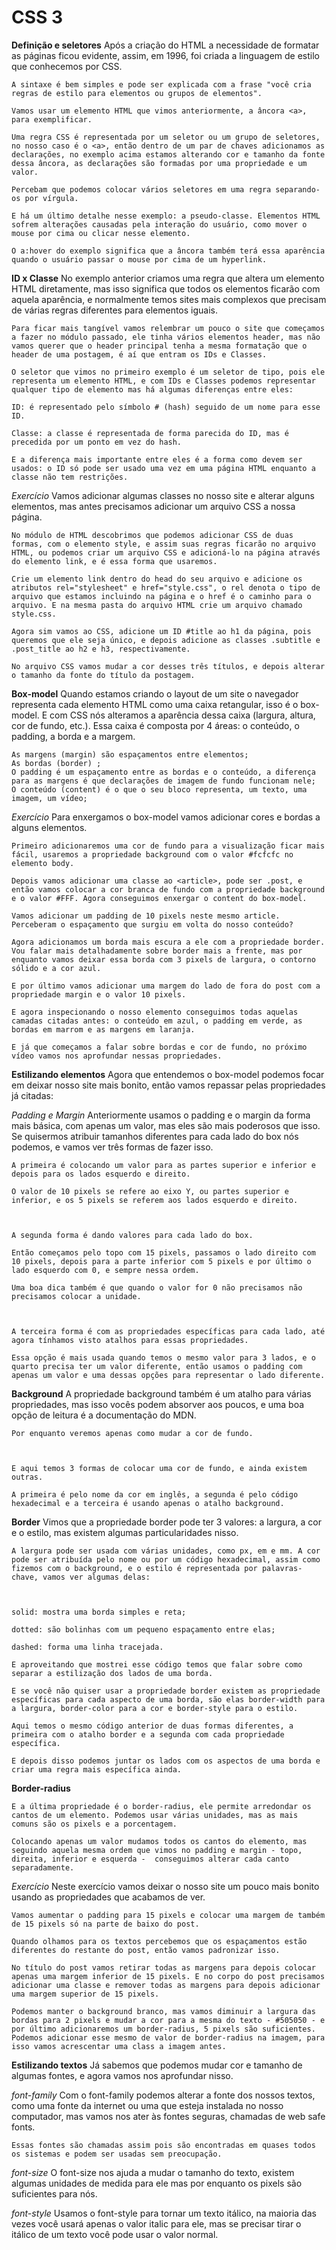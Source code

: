 # CSS 3

**Definição e seletores**
    Após a criação do HTML a necessidade de formatar as páginas ficou evidente, assim, em 1996, foi criada a linguagem de estilo que conhecemos por CSS.

    A sintaxe é bem simples e pode ser explicada com a frase "você cria regras de estilo para elementos ou grupos de elementos".

    Vamos usar um elemento HTML que vimos anteriormente, a âncora <a>, para exemplificar.

    Uma regra CSS é representada por um seletor ou um grupo de seletores, no nosso caso é o <a>, então dentro de um par de chaves adicionamos as declarações, no exemplo acima estamos alterando cor e tamanho da fonte dessa âncora, as declarações são formadas por uma propriedade e um valor.

    Percebam que podemos colocar vários seletores em uma regra separando-os por vírgula.

    E há um último detalhe nesse exemplo: a pseudo-classe. Elementos HTML sofrem alterações causadas pela interação do usuário, como mover o mouse por cima ou clicar nesse elemento.

    O a:hover do exemplo significa que a âncora também terá essa aparência quando o usuário passar o mouse por cima de um hyperlink.


**ID x Classe**
    No exemplo anterior criamos uma regra que altera um elemento HTML diretamente, mas isso significa que todos os elementos <a> ficarão com aquela aparência, e normalmente temos sites mais complexos que precisam de várias regras diferentes para elementos iguais.

    Para ficar mais tangível vamos relembrar um pouco o site que começamos a fazer no módulo passado, ele tinha vários elementos header, mas não vamos querer que o header principal tenha a mesma formatação que o header de uma postagem, é aí que entram os IDs e Classes.

    O seletor que vimos no primeiro exemplo é um seletor de tipo, pois ele representa um elemento HTML, e com IDs e Classes podemos representar qualquer tipo de elemento mas há algumas diferenças entre eles:

    ID: é representado pelo símbolo # (hash) seguido de um nome para esse ID.

    Classe: a classe é representada de forma parecida do ID, mas é precedida por um ponto em vez do hash.

    E a diferença mais importante entre eles é a forma como devem ser usados: o ID só pode ser usado uma vez em uma página HTML enquanto a classe não tem restrições.

*Exercício*
    Vamos adicionar algumas classes no nosso site e alterar alguns elementos, mas antes precisamos adicionar um arquivo CSS a nossa página.

    No módulo de HTML descobrimos que podemos adicionar CSS de duas formas, com o elemento style, e assim suas regras ficarão no arquivo HTML, ou podemos criar um arquivo CSS e adicioná-lo na página através do elemento link, e é essa forma que usaremos.

    Crie um elemento link dentro do head do seu arquivo e adicione os atributos rel="stylesheet" e href="style.css", o rel denota o tipo de arquivo que estamos incluindo na página e o href é o caminho para o arquivo. E na mesma pasta do arquivo HTML crie um arquivo chamado style.css.

    Agora sim vamos ao CSS, adicione um ID #title ao h1 da página, pois queremos que ele seja único, e depois adicione as classes .subtitle e .post_title ao h2 e h3, respectivamente.

    No arquivo CSS vamos mudar a cor desses três títulos, e depois alterar o tamanho da fonte do título da postagem.


**Box-model**
    Quando estamos criando o layout de um site o navegador representa cada elemento HTML  como uma caixa retangular, isso é o box-model. E com CSS nós alteramos a aparência dessa caixa (largura, altura, cor de fundo, etc.). Essa caixa é composta por 4 áreas: o conteúdo, o padding, a borda e a margem.

    As margens (margin) são espaçamentos entre elementos;
    As bordas (border) ;
    O padding é um espaçamento entre as bordas e o conteúdo, a diferença para as margens é que declarações de imagem de fundo funcionam nele;
    O conteúdo (content) é o que o seu bloco representa, um texto, uma imagem, um vídeo;

*Exercício*
    Para enxergamos o box-model vamos adicionar cores e bordas a alguns elementos.

    Primeiro adicionaremos uma cor de fundo para a visualização ficar mais fácil, usaremos a propriedade background com o valor #fcfcfc no elemento body.

    Depois vamos adicionar uma classe ao <article>, pode ser .post, e então vamos colocar a cor branca de fundo com a propriedade background e o valor #FFF. Agora conseguimos enxergar o content do box-model.

    Vamos adicionar um padding de 10 pixels neste mesmo article. Perceberam o espaçamento que surgiu em volta do nosso conteúdo?

    Agora adicionamos um borda mais escura a ele com a propriedade border. Vou falar mais detalhadamente sobre border mais a frente, mas por enquanto vamos deixar essa borda com 3 pixels de largura, o contorno sólido e a cor azul.

    E por último vamos adicionar uma margem do lado de fora do post com a propriedade margin e o valor 10 pixels.

    E agora inspecionando o nosso elemento conseguimos todas aquelas camadas citadas antes: o conteúdo em azul, o padding em verde, as bordas em marrom e as margens em laranja.

    E já que começamos a falar sobre bordas e cor de fundo, no próximo vídeo vamos nos aprofundar nessas propriedades.

**Estilizando elementos**
    Agora que entendemos o box-model podemos focar em deixar nosso site mais bonito, então vamos repassar pelas propriedades já citadas:

*Padding e Margin*
    Anteriormente usamos o padding e o margin da forma mais básica, com apenas um valor, mas eles são mais poderosos que isso. Se quisermos atribuir tamanhos diferentes para cada lado do box nós podemos, e vamos ver três formas de fazer isso.

    

    A primeira é colocando um valor para as partes superior e inferior e depois para os lados esquerdo e direito.

    O valor de 10 pixels se refere ao eixo Y, ou partes superior e inferior, e os 5 pixels se referem aos lados esquerdo e direito.

    

    A segunda forma é dando valores para cada lado do box.

    Então começamos pelo topo com 15 pixels, passamos o lado direito com 10 pixels, depois para a parte inferior com 5 pixels e por último o lado esquerdo com 0, e sempre nessa ordem.

    Uma boa dica também é que quando o valor for 0 não precisamos não precisamos colocar a unidade.

    

    A terceira forma é com as propriedades específicas para cada lado, até agora tínhamos visto atalhos para essas propriedades.

    Essa opção é mais usada quando temos o mesmo valor para 3 lados, e o quarto precisa ter um valor diferente, então usamos o padding com apenas um valor e uma dessas opções para representar o lado diferente.

**Background**
    A propriedade background também é um atalho para várias propriedades, mas isso vocês podem absorver aos poucos, e uma boa opção de leitura é a documentação do MDN.

    Por enquanto veremos apenas como mudar a cor de fundo.

    

    E aqui temos 3 formas de colocar uma cor de fundo, e ainda existem outras.

    A primeira é pelo nome da cor em inglês, a segunda é pelo código hexadecimal e a terceira é usando apenas o atalho background.

**Border**
    Vimos que a propriedade border pode ter 3 valores: a largura, a cor e o estilo, mas existem algumas particularidades nisso.

    A largura pode ser usada com várias unidades, como px, em e mm. A cor pode ser atribuída pelo nome ou por um código hexadecimal, assim como fizemos com o background, e o estilo é representada por palavras-chave, vamos ver algumas delas:

    

    solid: mostra uma borda simples e reta;

    dotted: são bolinhas com um pequeno espaçamento entre elas;

    dashed: forma uma linha tracejada.

    E aproveitando que mostrei esse código temos que falar sobre como separar a estilização dos lados de uma borda.

    E se você não quiser usar a propriedade border existem as propriedade específicas para cada aspecto de uma borda, são elas border-width para a largura, border-color para a cor e border-style para o estilo.

    Aqui temos o mesmo código anterior de duas formas diferentes, a primeira com o atalho border e a segunda com cada propriedade específica.

    E depois disso podemos juntar os lados com os aspectos de uma borda e criar uma regra mais específica ainda.

    

**Border-radius**

    E a última propriedade é o border-radius, ele permite arredondar os cantos de um elemento. Podemos usar várias unidades, mas as mais comuns são os pixels e a porcentagem.

    Colocando apenas um valor mudamos todos os cantos do elemento, mas seguindo aquela mesma ordem que vimos no padding e margin - topo, direita, inferior e esquerda -  conseguimos alterar cada canto separadamente.
    
*Exercício*
    Neste exercício vamos deixar o nosso site um pouco mais bonito usando as propriedades que acabamos de ver.

    Vamos aumentar o padding para 15 pixels e colocar uma margem de também de 15 pixels só na parte de baixo do post.

    Quando olhamos para os textos percebemos que os espaçamentos estão diferentes do restante do post, então vamos padronizar isso.

    No título do post vamos retirar todas as margens para depois colocar apenas uma margem inferior de 15 pixels. E no corpo do post precisamos adicionar uma classe e remover todas as margens para depois adicionar uma margem superior de 15 pixels.

    Podemos manter o background branco, mas vamos diminuir a largura das bordas para 2 pixels e mudar a cor para a mesma do texto - #505050 - e por último adicionaremos um border-radius, 5 pixels são suficientes. Podemos adicionar esse mesmo de valor de border-radius na imagem, para isso vamos acrescentar uma class a imagem antes.

 
**Estilizando textos**
    Já sabemos que podemos mudar cor e tamanho de algumas fontes, e agora vamos nos aprofundar nisso.

    

*font-family*
    Com o font-family podemos alterar a fonte dos nossos textos, como uma fonte da internet ou uma que esteja instalada no nosso computador, mas vamos nos ater às fontes seguras, chamadas de web safe fonts.

    Essas fontes são chamadas assim pois são encontradas em quases todos os sistemas e podem ser usadas sem preocupação.

    

*font-size*
    O font-size nos ajuda a mudar o tamanho do texto, existem algumas unidades de medida para ele mas por enquanto os pixels são suficientes para nós.

    

*font-style*
    Usamos o font-style para tornar um texto itálico, na maioria das vezes você usará apenas o valor italic para ele, mas se precisar tirar o itálico de um texto você pode usar o valor normal.